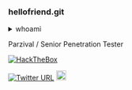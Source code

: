 ### hellofriend.git

<details>
  <summary>whoami</summary>
 </details>

Parzival / Senior Penetration Tester

[![HackTheBox](http://www.hackthebox.eu/badge/image/96780)](https://app.hackthebox.eu/profile/96780)

[![Twitter URL](https://img.shields.io/twitter/follow/FreeZeroDays?label=FreeZeroDays%20%20%F0%9F%90%A6&style=flat-square)](https://twitter.com/FreeZeroDays)
   <a href="https://ko-fi.com/deviantsec">
    <img src="https://cdn.buymeacoffee.com/buttons/default-black.png" alt="Buy Me A Coffee" height="20px">
  </a>
